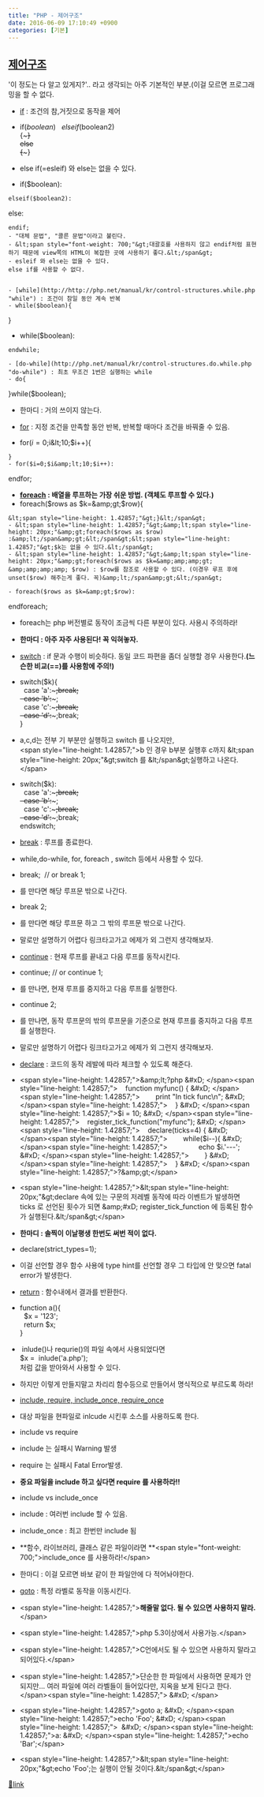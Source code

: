 ```yaml
---
title: "PHP - 제어구조"
date: 2016-06-09 17:10:49 +0900
categories: [기본]
---
```


[제어구조](http://php.net/manual/kr/language.control-structures.php "제어구조")
-----------------------------------------------------------------------

'이 정도는 다 알고 있게지?'.. 라고 생각되는 아주 기본적인 부분.(이걸 모르면 프로그래밍을 할 수 없다.  
- [if](http://php.net/manual/kr/control-structures.if.php "if") : 조건의 참,거짓으로 동작을 제어
- if($boolean)  
{~~~}  
else if($boolean2)  
{~~~}  
else  
{~~~}
- else if(=esleif) 와 else는 없을 수 있다.

- if($boolean):  
~~~  
elseif($boolean2):   
~~~  
else:  
~~~  
endif;
- "대체 문법", "콜른 문법"이라고 불린다.
- &lt;span style="font-weight: 700;"&gt;대괄호를 사용하지 않고 endif처럼 표현하기 때문에 view쪽의 HTML이 복잡한 곳에 사용하기 좋다.&lt;/span&gt;
- esleif 와 else는 없을 수 있다.  
else if를 사용할 수 없다.


- [while](http://http://php.net/manual/kr/control-structures.while.php "while") : 조건이 참일 동안 계속 반복
- while($boolean){  
~~~  
}
- while($boolean):  
~~~  
endwhile;

- [do-while](http://php.net/manual/kr/control-structures.do.while.php "do-while") : 최초 무조건 1번은 실행하는 while
- do{  
~~~  
}while($boolean);
- 한마디 : 거의 쓰이지 않는다.

- [for](http://http://php.net/manual/kr/control-structures.for.php "for") : 지정 조건을 만족할 동안 반복, 반복할 때마다 조건을 바꿔줄 수 있음.
- for($i=0;$i&amp;lt;10;$i++){  
~~~  
}
- for($i=0;$i&amp;lt;10;$i++):  
~~~  
endfor;

- **[foreach](http://php.net/manual/kr/control-structures.foreach.php "foreach") : 배열을 루프하는 가장 쉬운 방법. (객체도 루프할 수 있다.)**
- foreach($rows as $k=&amp;gt;$row){  
~~~  
&lt;span style="line-height: 1.42857;"&gt;}&lt;/span&gt;
- &lt;span style="line-height: 1.42857;"&gt;&amp;lt;span style="line-height: 20px;"&amp;gt;foreach($rows as $row) :&amp;lt;/span&amp;gt;&lt;/span&gt;&lt;span style="line-height: 1.42857;"&gt;$k는 없을 수 있다.&lt;/span&gt;
- &lt;span style="line-height: 1.42857;"&gt;&amp;lt;span style="line-height: 20px;"&amp;gt;foreach($rows as $k=&amp;amp;amp;gt; &amp;amp;amp;amp; $row) : $row를 참조로 사용할 수 있다. (이경우 루프 후에 unset($row) 해주는게 좋다. 꼭)&amp;lt;/span&amp;gt;&lt;/span&gt;

- foreach($rows as $k=&amp;gt;$row):  
~~~  
endforeach;
- foreach는 php 버전별로 동작이 조금씩 다른 부분이 있다. 사용시 주의하라!
- **한마디 : 아주 자주 사용된다! 꼭 익혀놓자.**

- [switch](http://php.net/manual/kr/control-structures.switch.php "switch:") : if 문과 수행이 비슷하다. 동일 코드 파편을 좀더 실행할 경우 사용한다.**(느슨한 비교(==)를 사용함에 주의!)**
- switch($k){  
  case 'a':~~~;break;  
  case 'b':~~~;  
  case 'c':~~~;break;  
  case 'd':~~~;break;  
}
- a,c,d는 전부 기 부분만 실행하고 switch 를 나오지만,  
&lt;span style="line-height: 1.42857;"&gt;b 인 경우 b부분 실행후 c까지 &amp;lt;span style="line-height: 20px;"&amp;gt;switch 를 &amp;lt;/span&amp;gt;실행하고 나온다.&lt;/span&gt;

- switch($k):  
  case 'a':~~~;break;  
  case 'b':~~~;  
  case 'c':~~~;break;  
  case 'd':~~~;break;  
endswitch;

- [break](http://php.net/manual/kr/control-structures.break.php "break") : 루프를 종료한다.
- while,do-while, for, foreach , switch 등에서 사용할 수 있다.
- break;  // or break 1; 
- 를 만다면 해당 루프문 밖으로 나간다.

- break 2;
- 를 만다면 해당 루프문 하고 그 밖의 루프문 밖으로 나간다.

- 말로만 설명하기 어렵다 링크타고가고 에제가 외 그런지 생각해보자.

- [continue](http://php.net/manual/kr/control-structures.continue.php "continue") : 현재 루프를 끝내고 다음 루프를 동작시킨다.
- continue; // or continue 1;
- 를 만나면, 현재 루프를 중지하고 다음 루프를 실행한다.

- continue 2;
- 를 만나면, 동작 루프문의 밖의 루프문을 기준으로 현재 루프를 중지하고 다음 루프를 실행한다.

- 말로만 설명하기 어렵다 링크타고가고 에제가 외 그런지 생각해보자.

- [declare](http://php.net/manual/kr/control-structures.declare.php "declare") : 코드의 동작 레발에 따라 체크할 수 있도록 해준다.
- &lt;span style="line-height: 1.42857;"&gt;&amp;amp;lt;?php  &amp;#xD;
&lt;/span&gt;&lt;span style="line-height: 1.42857;"&gt;    function myfunc() {  &amp;#xD;
&lt;/span&gt;&lt;span style="line-height: 1.42857;"&gt;        print "In tick func\n";  &amp;#xD;
&lt;/span&gt;&lt;span style="line-height: 1.42857;"&gt;    }  &amp;#xD;
&lt;/span&gt;&lt;span style="line-height: 1.42857;"&gt;$i = 10;  &amp;#xD;
&lt;/span&gt;&lt;span style="line-height: 1.42857;"&gt;    register_tick_function("myfunc");  &amp;#xD;
&lt;/span&gt;&lt;span style="line-height: 1.42857;"&gt;    declare(ticks=4) {  &amp;#xD;
&lt;/span&gt;&lt;span style="line-height: 1.42857;"&gt;        while($i--){  &amp;#xD;
&lt;/span&gt;&lt;span style="line-height: 1.42857;"&gt;                echo $i.'---';  &amp;#xD;
&lt;/span&gt;&lt;span style="line-height: 1.42857;"&gt;        }  &amp;#xD;
&lt;/span&gt;&lt;span style="line-height: 1.42857;"&gt;    }  &amp;#xD;
&lt;/span&gt;&lt;span style="line-height: 1.42857;"&gt;?&amp;amp;gt;&lt;/span&gt;
- &lt;span style="line-height: 1.42857;"&gt;&amp;lt;span style="line-height: 20px;"&amp;gt;declare 속에 있는 구문의 저레벨 동작에 따라 이벤트가 발생하면 ticks 로 선언된 횟수가 되면  &amp;amp;#xD;
register_tick_function 에 등록된 함수가 실행된다.&amp;lt;/span&amp;gt;&lt;/span&gt;
- **한마디 : 솔찍이 이날평생 한번도 써번 적이 없다.**
- declare(strict_types=1);
- 이걸 선언할 경우 함수 사용에 type hint를 선언할 경우 그 타입에 안 맞으면 fatal error가 발생한다.


- [return](http://php.net/manual/kr/function.return.php "return") : 함수내에서 결과를 반환한다.
- function a(){  
  $x = '123';  
  return $x;  
}
-  inlude()나 requrie()의 파일 속에서 사용되었다면  
$x =  inlude('a.php');  
처럼 값을 받아와서 사용할 수 있다.  

- 하지만 이렇게 만들지말고 차리리 함수등으로 만들어서 명식적으로 부르도록 하라!


- [include, require, include_once, require_once](http://php.net/manual/kr/function.include.php)
- 대상 파일을 현파일로 inlcude 시킨후 소스를 사용하도록 한다.
- include vs require
- include 는 실패시 Warning 발생
- require 는 실패시 Fatal Error발생.
- **중요 파일을 include 하고 싶다면 require 를 사용하라!!**


- include vs include_once
- include : 여러번 include 할 수 있음.
- include_once : 최고 한번만 include 됨
- **함수, 라이브러리, 클래스 같은 파일이라면 **&lt;span style="font-weight: 700;"&gt;include_once 를 사용하라!&lt;/span&gt;


- 한마디 : 이걸 모르면 바보 같이 한 파일안에 다 적어놔야한다. 

- [goto](http://php.net/manual/kr/control-structures.goto.php "goto") : 특정 라벨로 동작을 이동시킨다.
- &lt;span style="line-height: 1.42857;"&gt;**해줄말 없다. 될 수 있으면 사용하지 말라.**&lt;/span&gt;
- &lt;span style="line-height: 1.42857;"&gt;php 5.3이상에서 사용가능.&lt;/span&gt;
- &lt;span style="line-height: 1.42857;"&gt;C언에서도 될 수 있으면 사용하지 말라고 되어있다.&lt;/span&gt;
- &lt;span style="line-height: 1.42857;"&gt;단순한 한 파일에서 사용하면 문제가 안되지만... 여러 파일에 여러 라벨들이 들어있다만, 지옥을 보게 된다고 한다.&lt;/span&gt;&lt;span style="line-height: 1.42857;"&gt;  &amp;#xD;
&lt;/span&gt;
- &lt;span style="line-height: 1.42857;"&gt;goto a;  &amp;#xD;
&lt;/span&gt;&lt;span style="line-height: 1.42857;"&gt;echo 'Foo';  &amp;#xD;
&lt;/span&gt;&lt;span style="line-height: 1.42857;"&gt;   &amp;#xD;
&lt;/span&gt;&lt;span style="line-height: 1.42857;"&gt;a:  &amp;#xD;
&lt;/span&gt;&lt;span style="line-height: 1.42857;"&gt;echo 'Bar';&lt;/span&gt;
- &lt;span style="line-height: 1.42857;"&gt;&amp;lt;span style="line-height: 20px;"&amp;gt;echo 'Foo';는 실행이 안될 것이다.&amp;lt;/span&amp;gt;&lt;/span&gt;






[🔗link](http://www.mins01.com/mh/tech/read/1006)